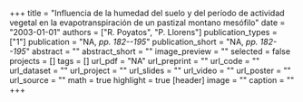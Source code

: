 +++
title = "Influencia de la humedad del suelo y del período de actividad vegetal en la evapotranspiración de un pastizal montano mesófilo"
date = "2003-01-01"
authors = ["R. Poyatos", "P. Llorens"]
publication_types = ["1"]
publication = "NA, _pp. 182--195_"
publication_short = "NA, _pp. 182--195_"
abstract = ""
abstract_short = ""
image_preview = ""
selected = false
projects = []
tags = []
url_pdf = "NA"
url_preprint = ""
url_code = ""
url_dataset = ""
url_project = ""
url_slides = ""
url_video = ""
url_poster = ""
url_source = ""
math = true
highlight = true
[header]
image = ""
caption = ""
+++
